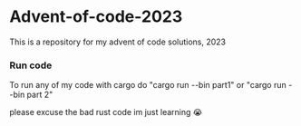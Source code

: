 # Advent-of-code-2023

This is a repository for my advent of code solutions, 2023

### Run code

To run any of my code with cargo do "cargo run --bin part1" or "cargo run --bin part 2"


please excuse the bad rust code im just learning :sob:
